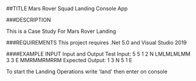 ##TITLE
Mars Rover Squad Landing Console App

###DESCRIPTION

This is a Case Study For Mars Rover Landing

###REQUIREMENTS
This project requires .Net 5.0 and Visual Studio 2019 

####EXAMPLE INPUT
Input and Output
Test Input:
5 5
1 2 N
LMLMLMLMM
3 3 E
MMRMMRMRRM
Expected Output:
1 3 N
5 1 E

To start the Landing Operations write 'land' then enter on console